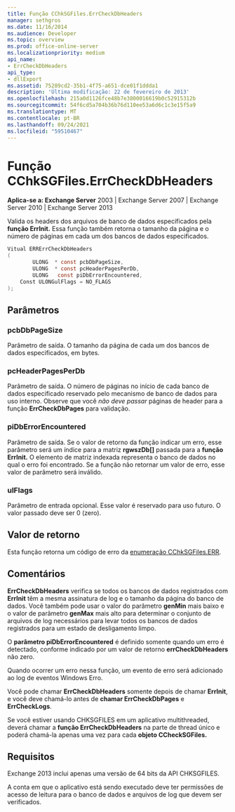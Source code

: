 ```yaml
---
title: Função CChkSGFiles.ErrCheckDbHeaders
manager: sethgros
ms.date: 11/16/2014
ms.audience: Developer
ms.topic: overview
ms.prod: office-online-server
ms.localizationpriority: medium
api_name:
- ErrCheckDbHeaders
api_type:
- dllExport
ms.assetid: 75289cd2-35b1-4f75-a651-dce01f1ddda1
description: 'Última modificação: 22 de fevereiro de 2013'
ms.openlocfilehash: 215a0d1126fce48b7e3800016619b0c52915312b
ms.sourcegitcommit: 54f6cd5a704b36b76d110ee53a6d6c1c3e15f5a9
ms.translationtype: MT
ms.contentlocale: pt-BR
ms.lasthandoff: 09/24/2021
ms.locfileid: "59510467"
---
```

# <a name="cchksgfileserrcheckdbheaders-function"></a>Função CChkSGFiles.ErrCheckDbHeaders

**Aplica-se a: Exchange Server** 2003 | Exchange Server 2007 | Exchange Server 2010 | Exchange Server 2013 
  
Valida os headers dos arquivos de banco de dados especificados pela **função ErrInit.** Essa função também retorna o tamanho da página e o número de páginas em cada um dos bancos de dados especificados. 
  
```cs
Vitual ERRErrCheckDbHeaders  
(
        ULONG  * const pcbDbPageSize,
        ULONG  * const pcHeaderPagesPerDb,
        ULONG   const piDbErrorEncountered,
    Const ULONGulFlags = NO_FLAGS
);

```

## <a name="parameters"></a>Parâmetros

### <a name="pcbdbpagesize"></a>pcbDbPageSize 
  
Parâmetro de saída. O tamanho da página de cada um dos bancos de dados especificados, em bytes.
    
### <a name="pcheaderpagesperdb"></a>pcHeaderPagesPerDb 
  
Parâmetro de saída. O número de páginas no início de cada banco de dados especificado reservado pelo mecanismo de banco de dados para uso interno. Observe que você *não deve passar* páginas de header para a função **ErrCheckDbPages** para validação. 
    
### <a name="pidberrorencountered"></a>piDbErrorEncountered
  
Parâmetro de saída. Se o valor de retorno da função indicar um erro, esse parâmetro será um índice para a matriz **rgwszDb[]** passada para a **função ErrInit.** O elemento de matriz indexada representa o banco de dados no qual o erro foi encontrado. Se a função não retornar um valor de erro, esse valor de parâmetro será inválido. 
    
### <a name="ulflags"></a>ulFlags 
  
Parâmetro de entrada opcional. Esse valor é reservado para uso futuro. O valor passado deve ser 0 (zero).
    
## <a name="return-value"></a>Valor de retorno

Esta função retorna um código de erro da [enumeração CChkSGFiles.ERR](cchksgfiles-err-enumeration.md).
  
## <a name="remarks"></a>Comentários

**ErrCheckDbHeaders** verifica se todos os bancos de dados registrados com **ErrInit** têm a mesma assinatura de log e o tamanho da página do banco de dados. Você também pode usar o valor do parâmetro **genMin** mais baixo e o valor de parâmetro **genMax** mais alto para determinar o conjunto de arquivos de log necessários para levar todos os bancos de dados registrados para um estado de desligamento limpo. 
  
O **parâmetro piDbErrorEncountered** é definido somente quando um erro é detectado, conforme indicado por um valor de retorno **errCheckDbHeaders** não zero. 
  
Quando ocorrer um erro nessa função, um evento de erro será adicionado ao log de eventos Windows Erro.
  
Você pode chamar **ErrCheckDbHeaders** somente depois de chamar **ErrInit**, e você deve chamá-lo antes de **chamar ErrCheckDbPages** e **ErrCheckLogs**.
  
Se você estiver usando CHKSGFILES em um aplicativo multithreaded, deverá chamar a **função ErrCheckDbHeaders** na parte de thread único e poderá chamá-la apenas uma vez para cada **objeto CCheckSGFiles.** 
  
## <a name="requirements"></a>Requisitos

Exchange 2013 inclui apenas uma versão de 64 bits da API CHKSGFILES.
  
A conta em que o aplicativo está sendo executado deve ter permissões de acesso de leitura para o banco de dados e arquivos de log que devem ser verificados.
  

